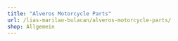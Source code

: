 ```yaml
---
title: "Alveros Motorcycle Parts"
url: /lias-marilao-bulacan/alveros-motorcycle-parts/
shop: Allgemein
---
```

